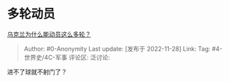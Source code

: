 # 多轮动员
[乌克兰为什么能动员这么多轮？](https://www.zhihu.com/question/568971051/answer/2777799304)

> Author: #0-Anonymity
> Last update: [发布于 2022-11-28]
> Link:
> Tag: #4-世界史/4C-军事
> 评论区:
> 泛讨论:

进不了球就不射门了？

